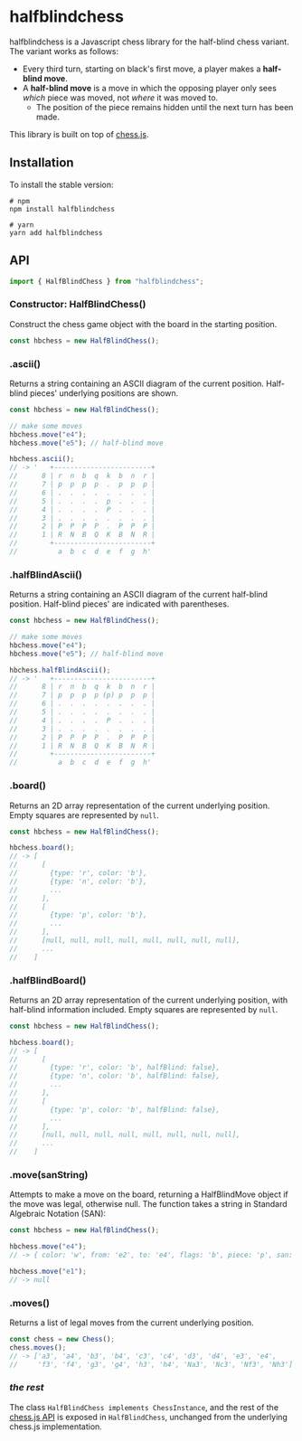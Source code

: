 # halfblindchess

halfblindchess is a Javascript chess library for the half-blind chess variant. The variant works as follows:

-   Every third turn, starting on black's first move, a player makes a **half-blind move**.
-   A **half-blind move** is a move in which the opposing player only sees _which_ piece was moved, not _where_ it was moved to.
    -   The position of the piece remains hidden until the next turn has been made.

This library is built on top of [chess.js](https://github.com/jhlywa/chess.js/).

## Installation

To install the stable version:

```
# npm
npm install halfblindchess

# yarn
yarn add halfblindchess
```

## API

```js
import { HalfBlindChess } from "halfblindchess";
```

### Constructor: HalfBlindChess()

Construct the chess game object with the board in the starting position.

```js
const hbchess = new HalfBlindChess();
```

### .ascii()

Returns a string containing an ASCII diagram of the current position. Half-blind pieces' underlying positions are shown.

```js
const hbchess = new HalfBlindChess();

// make some moves
hbchess.move("e4");
hbchess.move("e5"); // half-blind move

hbchess.ascii();
// -> '   +------------------------+
//      8 | r  n  b  q  k  b  n  r |
//      7 | p  p  p  p  .  p  p  p |
//      6 | .  .  .  .  .  .  .  . |
//      5 | .  .  .  .  p  .  .  . |
//      4 | .  .  .  .  P  .  .  . |
//      3 | .  .  .  .  .  .  .  . |
//      2 | P  P  P  P  .  P  P  P |
//      1 | R  N  B  Q  K  B  N  R |
//        +------------------------+
//          a  b  c  d  e  f  g  h'
```

### .halfBlindAscii()

Returns a string containing an ASCII diagram of the current half-blind position. Half-blind pieces' are indicated with parentheses.

```js
const hbchess = new HalfBlindChess();

// make some moves
hbchess.move("e4");
hbchess.move("e5"); // half-blind move

hbchess.halfBlindAscii();
// -> '   +------------------------+
//      8 | r  n  b  q  k  b  n  r |
//      7 | p  p  p  p (p) p  p  p |
//      6 | .  .  .  .  .  .  .  . |
//      5 | .  .  .  .  .  .  .  . |
//      4 | .  .  .  .  P  .  .  . |
//      3 | .  .  .  .  .  .  .  . |
//      2 | P  P  P  P  .  P  P  P |
//      1 | R  N  B  Q  K  B  N  R |
//        +------------------------+
//          a  b  c  d  e  f  g  h'
```

### .board()

Returns an 2D array representation of the current underlying position. Empty squares are represented by `null`.

```js
const hbchess = new HalfBlindChess();

hbchess.board();
// -> [
//      [
//        {type: 'r', color: 'b'},
//        {type: 'n', color: 'b'},
//        ...
//      ],
//      [
//        {type: 'p', color: 'b'},
//        ...
//      ],
//      [null, null, null, null, null, null, null, null],
//      ...
//    ]
```

### .halfBlindBoard()

Returns an 2D array representation of the current underlying position, with half-blind information included. Empty squares are represented by `null`.

```js
const hbchess = new HalfBlindChess();

hbchess.board();
// -> [
//      [
//        {type: 'r', color: 'b', halfBlind: false},
//        {type: 'n', color: 'b', halfBlind: false},
//        ...
//      ],
//      [
//        {type: 'p', color: 'b', halfBlind: false},
//        ...
//      ],
//      [null, null, null, null, null, null, null, null],
//      ...
//    ]
```

### .move(sanString)

Attempts to make a move on the board, returning a HalfBlindMove object if the move was legal, otherwise null. The function takes a string in Standard Algebraic Notation (SAN):

```js
const hbchess = new HalfBlindChess();

hbchess.move("e4");
// -> { color: 'w', from: 'e2', to: 'e4', flags: 'b', piece: 'p', san: 'e4', halfBlind: false }

hbchess.move("e1");
// -> null
```

### .moves()

Returns a list of legal moves from the current underlying position.

```js
const chess = new Chess();
chess.moves();
// -> ['a3', 'a4', 'b3', 'b4', 'c3', 'c4', 'd3', 'd4', 'e3', 'e4',
//     'f3', 'f4', 'g3', 'g4', 'h3', 'h4', 'Na3', 'Nc3', 'Nf3', 'Nh3']
```

### *the rest*

The class `HalfBlindChess implements ChessInstance`, and the rest of the [chess.js API](https://github.com/jhlywa/chess.js/blob/master/README.md#api) is exposed in `HalfBlindChess`, unchanged from the underlying chess.js implementation.
